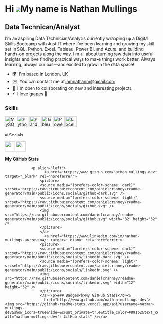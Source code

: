 Hi ![](https://user-images.githubusercontent.com/18350557/176309783-0785949b-9127-417c-8b55-ab5a4333674e.gif)My name is Nathan Mullings
=======================================================================================================================================

Data Technican/Analyst
----------------------

I’m an aspiring Data Technician/Analysis currently wrapping up a Digital Skills Bootcamp with Just IT where I’ve been learning and growing my skill set in SQL, Python, Excel, Tableau, Power BI, and Azure, and building hands-on projects along the way. I’m all about turning raw data into useful insights and love finding practical ways to make things work better. Always learning, always curious—and excited to grow in the data space!

*   🌍  I'm based in London, UK
*   ✉️  You can contact me at [iamnathanm@gmail.com](mailto:iamnathanm@gmail.com)
*   🤝  I'm open to collaborating on new and interesting projects.
*   ⚡  I love grapes 🍇
  
  ### Skills
<p align="left">
  <a href="https://www.mysql.com/" target="_blank" rel="noreferrer"><img src="https://raw.githubusercontent.com/danielcranney/readme-generator/main/public/icons/skills/mysql-colored.svg" width="36" height="36" alt="MySQL" /></a>
  <a href="https://www.python.org/" target="_blank" rel="noreferrer"><img src="https://raw.githubusercontent.com/danielcranney/readme-generator/main/public/icons/skills/python-colored.svg" width="36" height="36" alt="Python" /></a>
  <a href="https://www.python.org/" target="_blank" rel="noreferrer"><img src="" width="36" height="36" alt="Pandas" /></a>
  <a href="https://www.python.org/" target="_blank" rel="noreferrer"><img src="" width="36" height="36" alt="Tableau" /></a>
  <a href="https://www.microsoft.com/en-us/power-platform/products/power-bi" target="_blank" rel="noreferrer"><img src="https://github.com/nathan-mullings-dev/portfolio_images/blob/main/Power-BI.svg" width="36" height="36" alt="Power BI" /></a>
  <a href="https://www.python.org/" target="_blank" rel="noreferrer"><img src="" width="36" height="36" alt="Excel" /></a>
                    </p>
# Socials
<p align="left"> <a href="https://www.github.com/nathan-mullings-dev" target="_blank" rel="noreferrer"> <picture> <source media="(prefers-color-scheme: dark)" srcset="https://raw.githubusercontent.com/danielcranney/readme-generator/main/public/icons/socials/github-dark.svg" /> <source media="(prefers-color-scheme: light)" srcset="https://raw.githubusercontent.com/danielcranney/readme-generator/main/public/icons/socials/github.svg" /> <img src="https://raw.githubusercontent.com/danielcranney/readme-generator/main/public/icons/socials/github.svg" width="32" height="32" /> </picture> </a> <a href="https://www.linkedin.com/in/nathan-mullings-a62589184/" target="_blank" rel="noreferrer"> <picture> <source media="(prefers-color-scheme: dark)" srcset="https://raw.githubusercontent.com/danielcranney/readme-generator/main/public/icons/socials/linkedin-dark.svg" /> <source media="(prefers-color-scheme: light)" srcset="https://raw.githubusercontent.com/danielcranney/readme-generator/main/public/icons/socials/linkedin.svg" /> <img src="https://raw.githubusercontent.com/danielcranney/readme-generator/main/public/icons/socials/linkedin.svg" width="32" height="32" /> </picture> </a></p>
<b>My GitHub Stats</b>
                  
                  
                <p align="left">
                      <a href="https://www.github.com/nathan-mullings-dev" target="_blank" rel="noreferrer">
                    <picture>
                    <source media="(prefers-color-scheme: dark)" srcset="https://raw.githubusercontent.com/danielcranney/readme-generator/main/public/icons/socials/github-dark.svg" />
                    <source media="(prefers-color-scheme: light)" srcset="https://raw.githubusercontent.com/danielcranney/readme-generator/main/public/icons/socials/github.svg" />
                    <img src="https://raw.githubusercontent.com/danielcranney/readme-generator/main/public/icons/socials/github.svg" width="32" height="32" />
                    </picture>
                    </a>
                      <a href="https://www.linkedin.com/in/nathan-mullings-a62589184/" target="_blank" rel="noreferrer">
                    <picture>
                    <source media="(prefers-color-scheme: dark)" srcset="https://raw.githubusercontent.com/danielcranney/readme-generator/main/public/icons/socials/linkedin-dark.svg" />
                    <source media="(prefers-color-scheme: light)" srcset="https://raw.githubusercontent.com/danielcranney/readme-generator/main/public/icons/socials/linkedin.svg" />
                    <img src="https://raw.githubusercontent.com/danielcranney/readme-generator/main/public/icons/socials/linkedin.svg" width="32" height="32" />
                    </picture>
                    </a></p>### Badges<b>My GitHub Stats</b><a
                      href="http://www.github.com/nathan-mullings-dev"><img src="https://github-readme-stats.vercel.app/api?username=nathan-mullings-dev&show_icons=true&hide=&count_private=true&title_color=0891b2&text_color=ffffff&icon_color=0891b2&bg_color=1c1917&hide_border=true&show_icons=true" alt="nathan-mullings-dev's GitHub stats" /></a>
